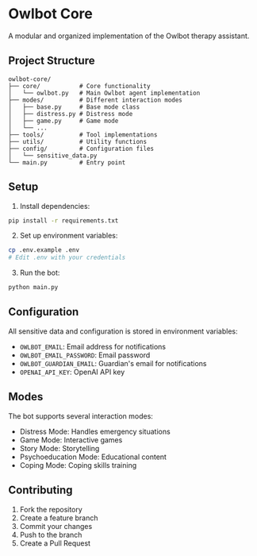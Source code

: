 # Owlbot Core

A modular and organized implementation of the Owlbot therapy assistant.

## Project Structure

```
owlbot-core/
├── core/           # Core functionality
│   └── owlbot.py   # Main Owlbot agent implementation
├── modes/          # Different interaction modes
│   ├── base.py     # Base mode class
│   ├── distress.py # Distress mode
│   ├── game.py     # Game mode
│   └── ...
├── tools/          # Tool implementations
├── utils/          # Utility functions
├── config/         # Configuration files
│   └── sensitive_data.py
└── main.py         # Entry point
```

## Setup

1. Install dependencies:
```bash
pip install -r requirements.txt
```

2. Set up environment variables:
```bash
cp .env.example .env
# Edit .env with your credentials
```

3. Run the bot:
```bash
python main.py
```

## Configuration

All sensitive data and configuration is stored in environment variables:
- `OWLBOT_EMAIL`: Email address for notifications
- `OWLBOT_EMAIL_PASSWORD`: Email password
- `OWLBOT_GUARDIAN_EMAIL`: Guardian's email for notifications
- `OPENAI_API_KEY`: OpenAI API key

## Modes

The bot supports several interaction modes:
- Distress Mode: Handles emergency situations
- Game Mode: Interactive games
- Story Mode: Storytelling
- Psychoeducation Mode: Educational content
- Coping Mode: Coping skills training

## Contributing

1. Fork the repository
2. Create a feature branch
3. Commit your changes
4. Push to the branch
5. Create a Pull Request 